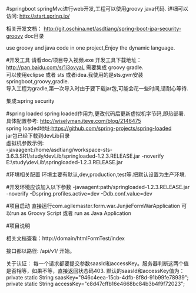 #springboot
springMvc进行web开发,工程可以使用groovy java代码.
详细可以访问:    http://start.spring.io/

相关开发文档： http://git.oschina.net/asdtiang/spring-boot-jpa-security-groovy doc目录


use groovy and java code in one project,Enjoy the dynamic language.

#开发工具
请看doc/项目导入视频.exe
开发工具下载地址：http://pan.baidu.com/s/1i3ovyaL 
需要集成 groovy  gradle.<br>
可以使用eclipse 或者 sts 或者idea.我使用的是sts.gvm安装 springboot,groovy,gradle.<br>
导入工程为gradle,第一次导入时由于要下载jar包,可能会花一些时间,请耐心等待.<br>

集成:spring security 



#spring loaded
spring loaded作用为,更改代码后更新虚拟机字节码,即热部署.<br>
具体配置参考: http://wiselyman.iteye.com/blog/2146475<br>
spring loaded地址:https://github.com/spring-projects/spring-loaded <br>
jar包已经下载到devLib目录<br>
虚拟机参数示例:<br>
-javaagent:/home/asdtiang/workspace-sts-3.6.3.SR1/study/devLib/springloaded-1.2.3.RELEASE.jar -noverify
‪E:\study\devLib\springloaded-1.2.3.RELEASE.jar

#环境相关配置
环境主要有默认,dev,production,test等.把默认设置为生产环境.<br>

#开发环境应该加入以下参数
-javaagent:path/springloaded-1.2.3.RELEASE.jar  -noverify   -Dspring.profiles.active=dev  -Ddb.conf.value=dev

#项目启动
直接运行com.agilemaster.form.war.JunjieFormWarApplication
可以run as Groovy Script 或者 run as Java Application


#项目说明

相关文档查看：http://domain/htmlFormTest/index

接口都以路径: /api/v1/ 开始。

关于认证：
每一个请求都要提交参数saasId和accessKey。服务器判断这两个值是否相等，如果不等，直接返回状态码403.
默认的saasId和accessKey值为：
private static String saasKey="946c4eea-15cb-4dfb-8f8d-91b99fe78939";
private static String accessKey="c8d47cffb16e4668bc84b3b4f9f72023";


